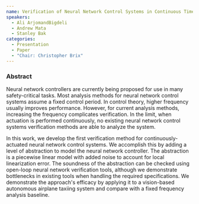 ```yaml
---
name: Verification of Neural Network Control Systems in Continuous Time
speakers:
  - Ali ArjomandBigdeli
  - Andrew Mata
  - Stanley Bak
categories:
  - Presentation
  - Paper
  - "Chair: Christopher Brix"
---
```


### Abstract

Neural network controllers are currently being proposed for use in many safety-critical tasks.
Most analysis methods for neural network control systems assume a fixed control period.
In control theory, higher frequency usually improves performance.
However, for current analysis methods, increasing the frequency complicates verification.
In the limit, when actuation is performed continuously, no existing neural network control systems verification methods are able to analyze the system.

In this work, we develop the first verification method for continuously-actuated neural network control systems.
We accomplish this by adding a level of abstraction to model the neural network controller.
The abstraction is a piecewise linear model with added noise to account for local linearization error.
The soundness of the abstraction can be checked using open-loop neural network verification tools, although we demonstrate bottlenecks in existing tools when handling the required specifications.
We demonstrate the approach's efficacy by applying it to a vision-based autonomous airplane taxiing system and compare with a fixed frequency analysis baseline.
